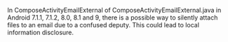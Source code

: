 In ComposeActivityEmailExternal of ComposeActivityEmailExternal.java in Android 7.1.1, 7.1.2, 8.0, 8.1 and 9, there is a possible way to silently attach files to an email due to a confused deputy. This could lead to local information disclosure.